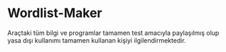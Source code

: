 # Wordlist-Maker

Araçtaki tüm bilgi ve programlar tamamen test amacıyla paylaşılmış olup yasa dışı kullanımı tamamen kullanan kişiyi ilgilendirmektedir.
